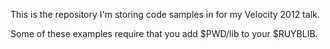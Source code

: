 This is the repository I'm storing code samples in for my Velocity 2012 talk.

Some of these examples require that you add $PWD/lib to your $RUYBLIB.
